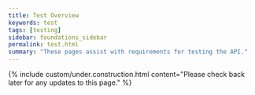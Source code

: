 ```yaml
---
title: Test Overview
keywords: test
tags: [testing]
sidebar: foundations_sidebar
permalink: test.html
summary: "These pages assist with requirements for testing the API."
---
```



{% include custom/under.construction.html content="Please check back later for any updates to this page." %}

<!--
### 1. Testing Overview
The Test section contains a common baseline for testing FHIR-based APIs to ensure a satisfactory level of technical conformance has been reached. A FHIR-based API contains individual layers that require testing, which when combined will form a complete and detailed test log for the API prior to any formal assurance activities being carried out.

Testing may include the following:

- API conformance based on NHS Digital FHIR policy 
- RESTful conformance
- Security
- Authentication
- Payload(s)
- Spine Integration
- Clinical Safety
- End-to-End Testing

Depending on the API, it may be necessary to carry out the additional non-functional testing:

- Penetration Testing
- Performance
- Volumetrics

### 2. FHIR Servers

Where testing requires the use of a FHIR server, there are several options available.

#### 2.1 Public Servers

There are many freely available public servers that can be used to test with.  For a comprehensive list of servers, navigate to [Publicly Available FHIR Servers for testing](http://wiki.hl7.org/index.php?title=Publicly_Available_FHIR_Servers_for_testing)

#### 2.2 Local/Private Server

There are two well supported FHIR servers that can be downloaded and used for testing within your own environment:

**HAPI-FHIR**

A servlet based RESTful server, which is an Open Source application written in Java. More information can be found at [http://hapifhir.io/](http://hapifhir.io/).

**Furore Vonk**

Vonk is created by Furore and is a user friendly RESTful server. It's free for testing, but does require that you restart the server everyday. It can be ran in Docker or as a .NET executable. More information can be found at [https://fhir.furore.com/](https://fhir.furore.com/)
-->


<!--
The Test section contains descriptions of approaches and suggestions for building APIs.

| Page              |  Description    |
|+---------------------|+--------------------------------+|
| Patterns / Topology | Describes access patterns necessary which influence the access, security, and use of APIs. Depending on the pattern or topology of the requesting and responding system. The relationship between the requestor and responder influences the choice of access mechanism, security of payload and access finally build of the system |
| Access | The access mechanism and of requesting system is influenced by many factors. This section demonstrates the design decisions to consider | 
| Security | The security of the FHIR payload, access, and data at rest are all important design decisions while building an API. | 
| Test Data | The test data allows the testing of the API at the individual response level. | 

{% include note.html content="This section provides an overview of the main elements of the testing process to consider within API development" %}


# Providing an API

The following diagram explains the elements of APIs allowing a the development of APIs:

{% include custom/provide_api.svg %}

# Contribute

This site is structured around API users, developers, and architects. Please get involved in the journey.

{% include custom/api_overview.svg %}
-->